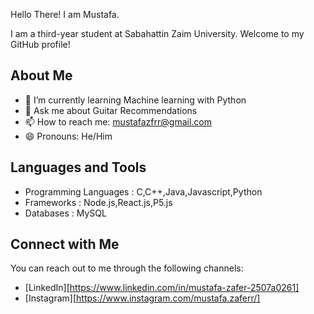 Hello There! I am Mustafa.

I am a third-year student at Sabahattin Zaim University. Welcome to my GitHub profile!

## About Me

- 🌱 I’m currently learning Machine learning with Python
- 💬 Ask me about Guitar Recommendations
- 📫 How to reach me: mustafazfrr@gmail.com
- 😄 Pronouns: He/Him

## Languages and Tools

- Programming Languages : C,C++,Java,Javascript,Python
- Frameworks : Node.js,React.js,P5.js
- Databases : MySQL

## Connect with Me

You can reach out to me through the following channels:

- [LinkedIn][https://www.linkedin.com/in/mustafa-zafer-2507a0261]
- [Instagram][https://www.instagram.com/mustafa.zaferr/]
